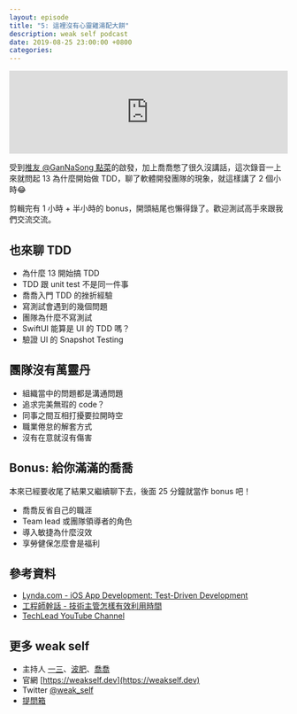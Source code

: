 ```yaml
---
layout: episode
title: "5: 這裡沒有心靈雞湯配大餅"
description: weak self podcast
date: 2019-08-25 23:00:00 +0800
categories: 
---
```

<iframe src="https://www.listennotes.com/embedded/e/379b38f113d34b35a2fdf16ce428212c/" width="100%" style="width: 1px; min-width: 100%;" frameborder="0" scrolling="no"></iframe>

受到[推友 @GanNaSong 點菜](https://twitter.com/gannasong/status/1163505778780590080?s=21)的啟發，加上喬喬憋了很久沒講話，這次錄音一上來就問起 13 為什麼開始做 TDD，聊了軟體開發團隊的現象，就這樣講了 2 個小時😂

剪輯完有 1 小時 + 半小時的 bonus，開頭結尾也懶得錄了。歡迎測試高手來跟我們交流交流。

## 也來聊 TDD
* 為什麼 13 開始搞 TDD
* TDD 跟 unit test 不是同一件事
* 喬喬入門 TDD 的挫折經驗
* 寫測試會遇到的幾個問題
* 團隊為什麼不寫測試
* SwiftUI 能算是 UI 的 TDD 嗎？
* 驗證 UI 的 Snapshot Testing

## 團隊沒有萬靈丹
* 組織當中的問題都是溝通問題
* 追求完美無瑕的 code？
* 同事之間互相打擾要拉開時空
* 職業倦怠的解套方式
* 沒有在意就沒有傷害

## Bonus: 給你滿滿的喬喬

本來已經要收尾了結果又繼續聊下去，後面 25 分鐘就當作 bonus 吧！

* 喬喬反省自己的職涯
* Team lead 或團隊領導者的角色
* 導入敏捷為什麼沒效
* 享勞健保怎麼會是福利

## 參考資料
* [Lynda.com - iOS App Development: Test-Driven Development](https://www.lynda.com/iOS-tutorials/iOS-App-Development-Test-Driven-Development/672254-2.html)
* [工程師幹話 - 技術主管怎樣有效利用時間](https://medium.com/@p5d12000/技術主管怎樣有效利用時間-135ec235552)
* [TechLead YouTube Channel](https://www.youtube.com/channel/UC4xKdmAXFh4ACyhpiQ_3qBw)

## 更多 weak self

* 主持人 [一三](https://twitter.com/@ethanhuang13)、[波肥](https://twitter.com/@PofatTseng)、[喬喬](https://twitter.com/@joe_trash_talk)
* 官網 [https://weakself.dev](https://weakself.dev)
* Twitter [@weak_self](https://twitter.com/weak_self)
* [提問箱](https://peing.net/zh-TW/weak_self)
